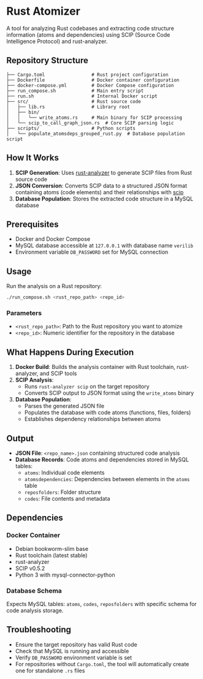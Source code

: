 # Rust Atomizer

A tool for analyzing Rust codebases and extracting code structure information (atoms and dependencies) using SCIP (Source Code Intelligence Protocol) and rust-analyzer.

## Repository Structure

```
├── Cargo.toml                 # Rust project configuration
├── Dockerfile                 # Docker container configuration
├── docker-compose.yml         # Docker Compose configuration
├── run_compose.sh             # Main entry script
├── run.sh                     # Internal Docker script
├── src/                       # Rust source code
│   ├── lib.rs                 # Library root
│   ├── bin/
│   │   └── write_atoms.rs     # Main binary for SCIP processing
│   └── scip_to_call_graph_json.rs  # Core SCIP parsing logic
├── scripts/                   # Python scripts
│   └── populate_atomsdeps_grouped_rust.py  # Database population script
```

## How It Works

1. **SCIP Generation**: Uses [rust-analyzer](https://rust-analyzer.github.io/) to generate SCIP files from Rust source code
2. **JSON Conversion**: Converts SCIP data to a structured JSON format containing atoms (code elements) and their relationships with [scip](https://github.com/sourcegraph/scip/)
3. **Database Population**: Stores the extracted code structure in a MySQL database 

## Prerequisites

- Docker and Docker Compose
- MySQL database accessible at `127.0.0.1` with database name `verilib`
- Environment variable `DB_PASSWORD` set for MySQL connection

## Usage

Run the analysis on a Rust repository:

```bash
./run_compose.sh <rust_repo_path> <repo_id>
```

### Parameters

- `<rust_repo_path>`: Path to the Rust repository you want to atomize
- `<repo_id>`: Numeric identifier for the repository in the database

## What Happens During Execution

1. **Docker Build**: Builds the analysis container with Rust toolchain, rust-analyzer, and SCIP tools
2. **SCIP Analysis**: 
   - Runs `rust-analyzer scip` on the target repository
   - Converts SCIP output to JSON format using the `write_atoms` binary
3. **Database Population**:
   - Parses the generated JSON file
   - Populates the database with code atoms (functions, files, folders)
   - Establishes dependency relationships between atoms
   
## Output

- **JSON File**: `<repo_name>.json` containing structured code analysis
- **Database Records**: Code atoms and dependencies stored in MySQL tables:
  - `atoms`: Individual code elements
  - `atomsdependencies`: Dependencies between elements in the `atoms` table
  - `reposfolders`: Folder structure
  - `codes`: File contents and metadata

## Dependencies

### Docker Container
- Debian bookworm-slim base
- Rust toolchain (latest stable)
- rust-analyzer
- SCIP v0.5.2
- Python 3 with mysql-connector-python

### Database Schema
Expects MySQL tables: `atoms`, `codes`, `reposfolders` with specific schema for code analysis storage.

## Troubleshooting

- Ensure the target repository has valid Rust code
- Check that MySQL is running and accessible
- Verify `DB_PASSWORD` environment variable is set
- For repositories without `Cargo.toml`, the tool will automatically create one for standalone `.rs` files
